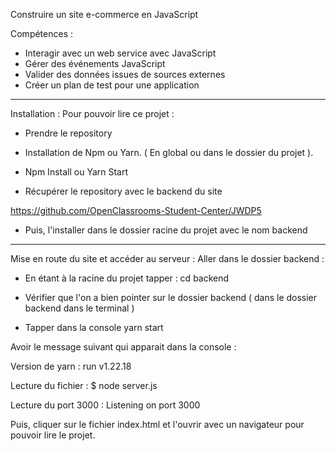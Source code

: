 Construire un site e-commerce en JavaScript 

Compétences : 

-  Interagir avec un web service avec JavaScript
-  Gérer des événements JavaScript 
-  Valider des données issues de sources externes 
-  Créer un plan de test pour une application 

----------------------------------------------------------------------------

Installation : 
Pour pouvoir lire ce projet : 

- Prendre le repository

- Installation de Npm ou Yarn.  ( En global ou dans le dossier du projet ). 

- Npm Install ou Yarn Start

- Récupérer le repository avec le backend du site 

https://github.com/OpenClassrooms-Student-Center/JWDP5

- Puis, l'installer dans le dossier racine du projet avec le nom backend 
----------------------------------------------------------------------------

Mise en route du site et accéder au serveur : 
Aller dans le dossier backend :

- En étant à la racine du projet  tapper :  cd backend

- Vérifier que l'on a bien pointer sur le dossier backend ( dans le dossier backend dans le terminal )

- Tapper dans la console yarn start
 
Avoir le message suivant qui apparait dans la console : 

Version de yarn  : run v1.22.18

Lecture du fichier : $ node server.js

Lecture du port 3000 : Listening on port 3000

Puis, cliquer sur le fichier index.html  et l'ouvrir avec un navigateur pour pouvoir lire le projet. 

